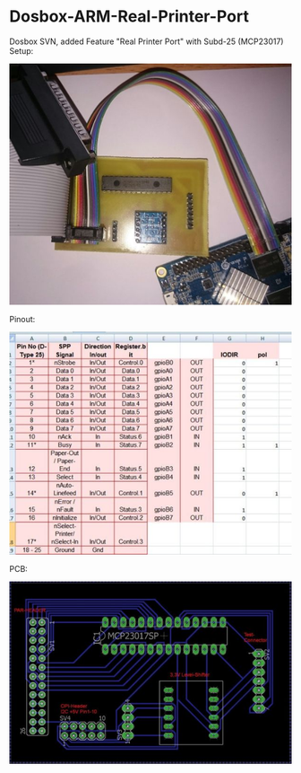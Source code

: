 # Dosbox-ARM-Real-Printer-Port
Dosbox SVN, added Feature "Real Printer Port" with Subd-25 (MCP23017)
Setup:


![alt text](https://github.com/schuppeste/Dosbox-ARM-Real-Printer-Port/blob/master/parport.JPG)


Pinout:


![alt text](https://github.com/schuppeste/Dosbox-ARM-Real-Printer-Port/blob/master/list.jpg)


PCB:


![alt text](https://github.com/schuppeste/Dosbox-ARM-Real-Printer-Port/blob/master/pcb.jpg)
